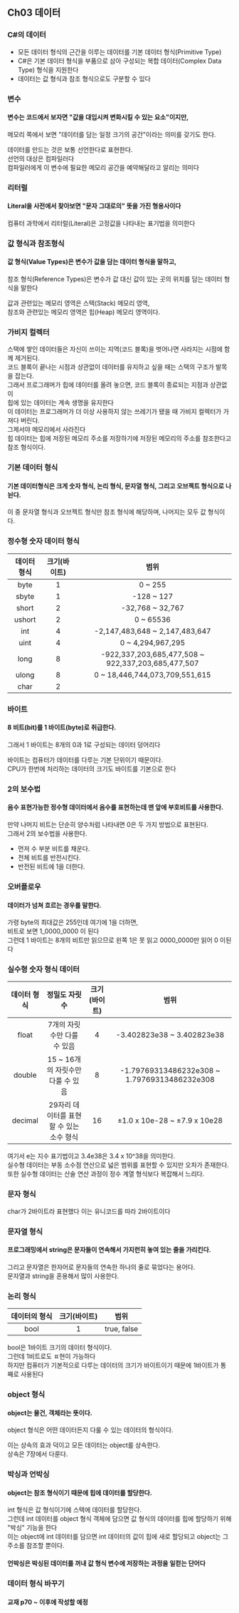 ## Ch03 데이터
### C#의 데이터
  - 모든 데이터 형식의 근간을 이루는 데이터를 기본 데이터 형식(Primitive Type)
  - C#은 기본 데이터 형식을 부품으로 삼아 구성되는 복합 데이터(Complex Data Type) 형식을 지원한다
  - 데이터는 값 형식과 참조 형식으로도 구분할 수 있다


### 변수
#### 변수는 코드에서 보자면 "값을 대입시켜 변화시킬 수 있는 요소"이지만,<br/>
메모리 쪽에서 보면 "데이터를 담는 일정 크기의 공간"이라는 의미를 갖기도 한다.


데이터를 만드는 것은 보통 선언한다로 표현한다.<br/>
선언의 대상은 컴파일러다<br/>
컴파일러에게 이 변수에 필요한 메모리 공간을 예약해달라고 알리는 의미다


### 리터럴
#### Literal을 사전에서 찾아보면 "문자 그대로의" 뜻을 가진 형용사이다<br/>
컴퓨터 과학에서 리터럴(Literal)은 고정값을 나타내는 표기법을 의미한다


### 값 형식과 참조형식
#### 값 형식(Value Types)은 변수가 값을 담는 데이터 형식을 말하고,<br/>
참조 형식(Reference Types)은 변수가 값 대신 값이 있는 곳의 위치를 담는 데이터 형식을 말한다<br/>


값과 관련있는 메모리 영역은 스택(Stack) 메모리 영역,<br/>
참조와 관련있는 메모리 영역은 힙(Heap) 메모리 영역이다.


### 가비지 컬렉터
스택에 쌓인 데이터들은 자신이 쓰이는 지역(코드 블록)을 벗어나면 사라지는 시점에 함께 제거된다.<br/>
코드 블록이 끝나는 시점과 상관없이 데이터를 유지하고 싶을 때는 스택의 구조가 발목을 잡는다.<br/>
그래서 프로그래머가 힙에 데이터를 올려 놓으면, 코드 블록이 종료되는 지점과 상관없이<br/>
힙에 있는 데이터는 계속 생명을 유지한다<br/>
이 데이터는 프로그래머가 더 이상 사용하지 않는 쓰레기가 됐을 때 가비지 컬렉터가 가져다 버린다.<br/>
그제서야 메모리에서 사라진다<br/>
힙 데이터는 힙에 저장된 메모리 주소를 저장하기에 저장된 메모리의 주소를 참조한다고 참조 형식이다.<br/>


### 기본 데이터 형식
#### 기본 데이터형식은 크게 숫자 형식, 논리 형식, 문자열 형식, 그리고 오브젝트 형식으로 나뉜다.<br/>
이 중 문자열 형식과 오브젝트 형식만 참조 형식에 해당하며, 나머지는 모두 값 형식이다.


### 정수형 숫자 데이터 형식
|데이터 형식|크기(바이트)|범위|
|:---:|:---:|:---:|
|byte|1|0 ~ 255|
|sbyte|1|-128 ~ 127|
|short|2|-32,768 ~ 32,767|
|ushort|2|0 ~ 65536|
|int|4|-2,147,483,648 ~ 2,147,483,647|
|uint|4|0 ~ 4,294,967,295|
|long|8|-922,337,203,685,477,508 ~ 922,337,203,685,477,507|
|ulong|8|0 ~ 18,446,744,073,709,551,615|
|char|2||


### 바이트
#### 8 비트(bit)를 1 바이트(byte)로 취급한다.<br/>
그래서 1 바이트는 8개의 0과 1로 구성되는 데이터 덩어리다


바이트는 컴퓨터가 데이터를 다루는 기본 단위이기 때문이다.<br/>
CPU가 한번에 처리하는 데이터의 크기도 바이트를 기본으로 한다<br/>


### 2의 보수법
#### 음수 표현가능한 정수형 데이터에서 음수를 표현하는데 맨 앞에 부호비트를 사용한다.<br/>
만약 나머지 비트는 단순히 양수처럼 나타내면 0은 두 가지 방법으로 표현된다.<br/>
그래서 2의 보수법을 사용한다.
  - 먼저 수 부분 비트를 채운다.
  - 전체 비트를 반전시킨다.
  - 반전된 비트에 1을 더한다.


### 오버플로우
#### 데이터가 넘쳐 흐르는 경우를 말한다.


가령 byte의 최대값은 255인데 여기에 1을 더하면,<br/>
비트로 보면 1_0000_0000 이 된다<br/>
그런데 1 바이트는 8개의 비트만 읽으므로 왼쪽 1은 못 읽고 0000_0000만 읽어 0 이된다<br/>



### 실수형 숫자 형식 데이터
|데이터 형식|정밀도 자릿수|크기(바이트)|범위|
|:---:|:---:|:---:|:---:|
|float|7개의 자릿수만 다룰 수 있음|4|-3.402823e38 ~ 3.402823e38|
|double|15 ~ 16개의 자릿수만 다룰 수 있음|8|-1.79769313486232e308 ~ 1.79769313486232e308|
|decimal|29자리 데이터를 표현할 수 있는 소수 형식|16|±1.0 x 10e-28 ~ ±7.9 x 10e28|


여기서 e는 지수 표기법이고 3.4e38은 3.4 x 10^38을 의미한다.<br/>
실수형 데이터는 부동 소수점 연산으로 넓은 범위를 표현할 수 있지만 오차가 존재한다.<br/>
또한 실수형 데이터는 산술 연산 과정이 정수 계열 형식보다 복잡해서 느리다.


### 문자 형식
char가 2바이트라 표현했다 이는 유니코드를 따라 2바이트이다


### 문자열 형식
#### 프로그래밍에서 string은 문자들이 연속해서 가지런히 놓여 있는 줄을 가리킨다.<br/>
그리고 문자열은 한자어로 문자들의 연속한 하나의 줄로 묶었다는 용어다.<br/>
문자열과 string을 혼용해서 많이 사용한다.


### 논리 형식
|데이터의 형식|크기(바이트)|범위|
|:---:|:---:|:---:|
|bool|1| true, false |


bool은 1바이트 크기의 데이터 형식이다.<br/>
그런데 1비트로도 ㅍ현이 가능하다<br/> 
하지만 컴퓨터가 기본적으로 다루는 데이터의 크기가 바이트이기 때문에 1바이트가 통째로 사용된다<br/>



### object 형식
#### object는 물건, 객체라는 뜻이다.<br/>
object 형식은 어떤 데이터든지 다룰 수 있는 데이터의 형식이다.<br/>


이는 상속의 효과 덕이고 모든 데이터는 object를 상속한다.<br/>
상속은 7장에서 다룬다.<br/>


### 박싱과 언박싱
#### object는 참조 형식이기 때문에 힙에 데이터를 할당한다.<br/>
int 형식은 값 형식이기에 스택에 데이터를 할당한다.<br/>
그런데 int 데이터를 object 형식 객체에 담으면 값 형식의 데이터를 힙에 할당하기 위해 "박싱" 기능을 한다<br/>
이는 object에 int 데이터를 담으면 int 데이터의 값이 힙에 새로 할당되고 object는 그 주소를 참조할 뿐이다.<br/>


#### 언박싱은 박싱된 데이터를 꺼내 값 형식 변수에 저장하는 과정을 일컫는 단어다


### 데이터 형식 바꾸기
#### 교재 p70 ~ 이후에 작성할 예정